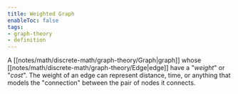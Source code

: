 ```yaml
---
title: Weighted Graph
enableToc: false
tags:
- graph-theory
- definition
---
```

A [[notes/math/discrete-math/graph-theory/Graph|graph]] whose [[notes/math/discrete-math/graph-theory/Edge|edge]] have a "*weight*" or "*cost*". The weight of an edge can represent distance, time, or anything that models the "connection" between the pair of nodes it connects.